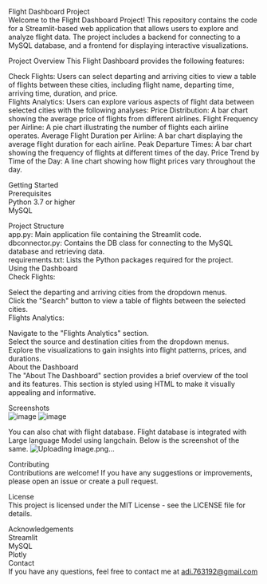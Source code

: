 Flight Dashboard Project <br>
Welcome to the Flight Dashboard Project! This repository contains the code for a Streamlit-based web application that allows users to explore and analyze flight data. The project includes a backend for connecting to a MySQL database, and a frontend for displaying interactive visualizations.

Project Overview
This Flight Dashboard provides the following features:

Check Flights: Users can select departing and arriving cities to view a table of flights between these cities, including flight name, departing time, arriving time, duration, and price.<br>
Flights Analytics: Users can explore various aspects of flight data between selected cities with the following analyses:
Price Distribution: A bar chart showing the average price of flights from different airlines.
Flight Frequency per Airline: A pie chart illustrating the number of flights each airline operates.
Average Flight Duration per Airline: A bar chart displaying the average flight duration for each airline.
Peak Departure Times: A bar chart showing the frequency of flights at different times of the day.
Price Trend by Time of the Day: A line chart showing how flight prices vary throughout the day.

Getting Started<br>
Prerequisites<br>
Python 3.7 or higher<br>
MySQL

Project Structure<br>
app.py: Main application file containing the Streamlit code.<br>
dbconnector.py: Contains the DB class for connecting to the MySQL database and retrieving data.<br>
requirements.txt: Lists the Python packages required for the project.<br>
Using the Dashboard<br>
Check Flights:<br>

Select the departing and arriving cities from the dropdown menus.<br>
Click the "Search" button to view a table of flights between the selected cities.<br>
Flights Analytics:<br>

Navigate to the "Flights Analytics" section.<br>
Select the source and destination cities from the dropdown menus.<br>
Explore the visualizations to gain insights into flight patterns, prices, and durations.<br>
About the Dashboard<br>
The "About The Dashboard" section provides a brief overview of the tool and its features. This section is styled using HTML to make it visually appealing and informative.

Screenshots<br>
![image](https://github.com/user-attachments/assets/1a8b4ddd-ec74-4ce1-b34a-332db5d7ce13)
![image](https://github.com/user-attachments/assets/5d6d291f-ce06-4fd6-bb89-d51a3d8ee927)


You can also chat with flight database. Flight database is integrated with Large language Model using langchain. Below is the screenshot of the same.
![Uploading image.png…]()

Contributing<br>
Contributions are welcome! If you have any suggestions or improvements, please open an issue or create a pull request.

License<br>
This project is licensed under the MIT License - see the LICENSE file for details.

Acknowledgements<br>
Streamlit<br>
MySQL<br>
Plotly<br>
Contact<br>
If you have any questions, feel free to contact me at adi.763192@gmail.com
